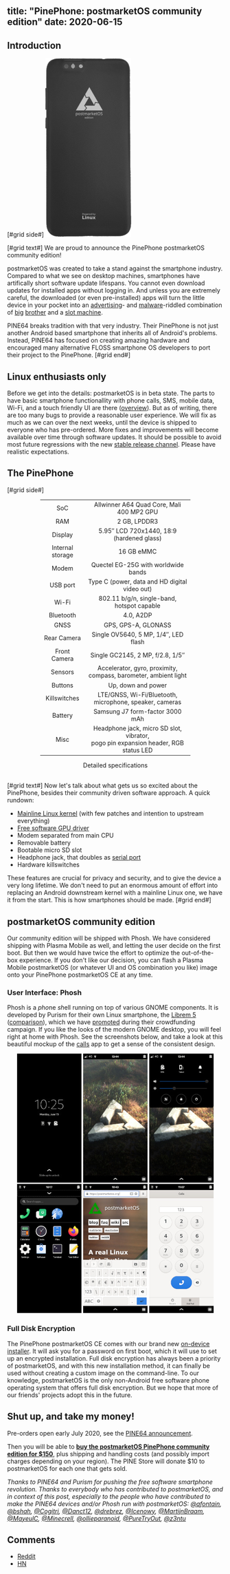 title: "PinePhone: postmarketOS community edition"
date: 2020-06-15
---

## Introduction

[#grid side#]
[![](/static/img/2020-06/pinephone-postmarketos-ce-back-thumb.png)](/static/img/2020-06/pinephone-postmarketos-ce-back.png)

[#grid text#]
We are proud to announce the PinePhone postmarketOS community edition!

postmarketOS was created to take a stand against the smartphone industry.
Compared to what we see on desktop machines, smartphones have artifically short
software update lifespans. You cannot even download updates for installed apps
without logging in. And unless you are extremely careful, the downloaded (or
even pre-installed) apps will turn the little device in your pocket into an
[advertising](https://developer.android.com/training/articles/ad-id)- and
[malware](https://arstechnica.com/information-technology/2020/03/found-malicious-google-play-apps-with-1-7-million-downloads-many-by-children/)-riddled
combination of
[big](https://www.forbes.com/sites/thomasbrewster/2020/04/30/exclusive-warning-over-chinese-mobile-giant-xiaomi-recording-millions-of-peoples-private-web-and-phone-use/)
[brother](https://www.techrepublic.com/article/facebook-data-privacy-scandal-a-cheat-sheet/)
and a [slot machine](https://medium.com/thrive-global/how-technology-hijacks-peoples-minds-from-a-magician-and-google-s-design-ethicist-56d62ef5edf3).

PINE64 breaks tradition with that very industry. Their PinePhone is not just
another Android based smartphone that inherits all of Android's problems.
Instead, PINE64 has focused on creating amazing hardware and encouraged many
alternative FLOSS smartphone OS developers to port their project to the
PinePhone.
[#grid end#]

## Linux enthusiasts only

Before we get into the details: postmarketOS is in beta state. The parts to
have basic smartphone functionallity with phone calls, SMS, mobile data, Wi-Fi,
and a touch friendly UI are there
([overview](https://gitlab.com/groups/postmarketOS/-/milestones/1)). But as of
writing, there are too many bugs to provide a reasonable user experience. We
will fix as much as we can over the next weeks, until the device is shipped
to everyone who has pre-ordered. More fixes and improvements will become
available over time through software updates. It should be possible to avoid
most future regressions with the new
[stable release channel](/blog/2020/05/31/three-years/#stable-release-channel).
Please have realistic expectations.

## The PinePhone

[#grid side#]

<div class="border" style="
	width: 350px;
	text-align: center;
	margin: 0px auto 30px auto;
">
<table class="table-specs">
<tr>
	<td>SoC</td>
	<td>Allwinner A64 Quad Core, Mali 400 MP2 GPU</td>
</tr><tr>
	<td>RAM</td>
	<td>2 GB, LPDDR3</td>
</tr><tr>
	<td>Display</td>
	<td>5.95″ LCD 720x1440, 18:9 (hardened glass)</td>
</tr><tr>
	<td>Internal storage</td>
	<td>16 GB eMMC</td>
</tr><tr>
	<td>Modem</td>
	<td>Quectel EG-25G with worldwide bands</td>
</tr><tr>
	<td>USB port</td>
	<td>Type C (power, data and HD digital video out)</td>
</tr><tr>
	<td>Wi-Fi</td>
	<td>802.11 b/g/n, single-band, hotspot capable</td>
</tr><tr>
	<td>Bluetooth</td>
	<td>4.0, A2DP</td>
</tr><tr>
	<td>GNSS</td>
	<td>GPS, GPS-A, GLONASS</td>
</tr><tr>
	<td>Rear Camera</td>
	<td>Single OV5640, 5 MP, 1/4″, LED flash</td>
</tr><tr>
	<td>Front Camera</td>
	<td>Single GC2145, 2 MP, f/2.8, 1/5″</td>
</tr><tr>
	<td>Sensors</td>
	<td>Accelerator, gyro, proximity, compass, barometer, ambient
	    light</td>
</tr><tr>
	<td>Buttons</td>
	<td>Up, down and power</td>
</tr><tr>
	<td>Killswitches</td>
	<td>LTE/GNSS, Wi-Fi/Bluetooth, microphone, speaker, cameras</td>
</tr><tr>
	<td>Battery</td>
	<td>Samsung J7 form-factor 3000 mAh</td>
</tr><tr>
	<td>Misc</td>
	<td>Headphone jack, micro SD slot, vibrator,<br>
	    pogo pin expansion header, RGB status LED</td>
</tr><tr>
</table>

Detailed specifications
</div>

[#grid text#]
Now let's talk about what gets us so excited about the PinePhone, besides their
community driven software approach. A quick rundown:


* [Mainline Linux kernel](https://gitlab.com/pine64-org/linux/) (with few
  patches and intention to upstream everything)
* [Free software GPU driver](https://gitlab.freedesktop.org/lima/web)
* Modem separated from main CPU
* Removable battery
* Bootable micro SD slot
* Headphone jack, that doubles as
  [serial port](https://wiki.pine64.org/PinePhone#Serial_console)
* Hardware killswitches

These features are crucial for privacy and security, and to give the device a
very long lifetime. We don't need to put an enormous amount of effort into
replacing an Android downstream kernel with a mainline Linux one, we have it
from the start. This is how smartphones should be made.
[#grid end#]

## postmarketOS community edition

Our community edition will be shipped with Phosh. We have considered shipping
with Plasma Mobile as well, and letting the user decide on the first boot. But
then we would have twice the effort to optimize the out-of-the-box experience.
If you don't like our decision, you can flash a Plasma Mobile postmarketOS (or
whatever UI and OS combination you like) image onto your PinePhone postmarketOS
CE at any time.

### User Interface: Phosh

Phosh is a <i>pho</i>ne <i>sh</i>ell running on top of various GNOME
components. It is developed by Purism for their own Linux smartphone, the
[Librem 5](https://puri.sm/products/librem-5/)
([comparison](https://tuxphones.com/yet-another-librem-5-and-pinephone-linux-smartphone-comparison/)),
which we have [promoted](/blog/2017/09/24/librem-5/) during their crowdfunding
campaign. If you like the looks of the modern GNOME desktop, you will feel
right at home with Phosh. See the screenshots below, and take a look at this
beautiful mockup of the
[calls](https://gitlab.gnome.org/Teams/Design/app-mockups/raw/master/calls/calls.png)
app to get a sense of the consistent design.

<div style="text-align: center">
<a href="/static/img/2020-06/phosh-lockscreen.png"><img
	src="/static/img/2020-06/phosh-lockscreen-thumb.jpg" class="w150 border"></a>
<a href="/static/img/2020-06/phosh-homescreen.png"><img
	src="/static/img/2020-06/phosh-homescreen-thumb.jpg" class="w150 border"></a>
<a href="/static/img/2020-06/phosh-pulldown.png"><img
	src="/static/img/2020-06/phosh-pulldown-thumb.jpg" class="w150 border"></a>
<a href="/static/img/2020-06/phosh-menu.png"><img
	src="/static/img/2020-06/phosh-menu-thumb.jpg" class="w150 border"></a>
<a href="/static/img/2020-06/phosh-browser.png"><img
	src="/static/img/2020-06/phosh-browser-thumb.jpg" class="w150 border"></a>
<a href="/static/img/2020-06/phosh-dialpad.png"><img
	src="/static/img/2020-06/phosh-dialpad-thumb.jpg" class="w150 border"></a>
</div>

### Full Disk Encryption

The PinePhone postmarketOS CE comes with our brand new
[on-device installer](https://wiki.postmarketos.org/wiki/On-device_installer).
It will ask you for a password on first boot, which it will use to set up an
encrypted installation. Full disk encryption has always been a priority of
postmarketOS, and with this new installation method, it can finally be used
without creating a custom image on the command-line. To our knowledge,
postmarketOS is the only non-Android free software phone operating system that
offers full disk encryption. But we hope that more of our friends' projects
adopt this in the future.


## Shut up, and take my money!

Pre-orders open early July 2020, see the
[PINE64 announcement](https://www.pine64.org/2020/06/15/june-update-postmarketos-ce-pinephone-shipping-pine64-cluster/).

Then you will be able to **[buy the postmarketOS PinePhone community edition
for $150](https://store.pine64.org/)**, plus shipping and handling costs (and
possibly import charges depending on your region). The PINE Store will donate
$10 to postmarketOS for each one that gets sold.

<i>Thanks to PINE64 and Purism for pushing the free software smartphone
revolution. Thanks to everybody who has contributed to postmarketOS, and in
context of this post, especially to the people who have contributed to make the
PINE64 devices and/or Phosh run with postmarketOS:
[@afontain](https://gitlab.com/afontain),
[@bshah](https://gitlab.com/bshah),
[@Cogitri](https://gitlab.com/Cogitri),
[@Danct12](https://gitlab.com/Danct12),
[@drebrez](https://gitlab.com/drebrez),
[@Icenowy](https://gitlab.com/Icenowy),
[@MartijnBraam](https://gitlab.com/MartijnBraam),
[@MayeulC](https://gitlab.com/MayeulC),
[@Minecrell](https://gitlab.com/Minecrell),
[@ollieparanoid](https://gitlab.com/ollieparanoid),
[@PureTryOut](https://gitlab.com/PureTryOut),
[@z3ntu](https://gitlab.com/z3ntu)
</i>

## Comments

* [Reddit](https://www.reddit.com/r/postmarketOS/duplicates/h9iqiz/pinephone_postmarketos_community_edition/)
* [HN](https://news.ycombinator.com/item?id=23528571)
